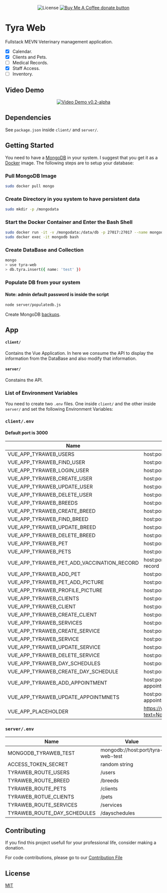 <p align="center">
    <span class="badge-license">
        <img
        src="https://img.shields.io/github/license/Andrsrz/tyra-web?style=for-the-badge"
        alt="License" />
    </span>
    <span class="badge-buymeacoffee">
        <a href="https://www.buymeacoffee.com/andrsrz"
        title="Donate using Buy Me A Coffee">
        <img
        src="https://img.shields.io/static/v1?label=Buy%20Me%20a%20Beer&message=donate&color=FF813F&style=for-the-badge&logo=buy-me-a-coffee"
        alt="Buy Me A Coffee donate button" />
        </a>
    </span>
</p>

# Tyra Web
Fullstack MEVN Veterinary management application.
- [x] Calendar.
- [x] Clients and Pets.
- [ ] Medical Records.
- [x] Staff Access.
- [ ] Inventory.

## Video Demo
<p align="center">
    <span>
        <a href="https://www.youtube.com/watch?v=p336N-SqQs4"
        title="TyraWeb v0.2-alpha Video Demo">
        <img
        src="http://img.youtube.com/vi/p336N-SqQs4/0.jpg"
        alt="Video Demo v0.2-alpha" />
        </a>
    </span>
</p>

## Dependencies
See ```package.json``` inside ```client/``` and ```server/```.

## Getting Started
You need to have a [MongoDB](https://www.mongodb.com/) in your system. I suggest
that you get it as a [Docker](https://www.docker.com/) image. The following
steps are to setup your database:

### Pull MongoDB Image
``` sh
sudo docker pull mongo
```
### Create Directory in you system to have persistent data
``` sh
sudo mkdir -p /mongodata
```
### Start the Docker Container and Enter the Bash Shell
``` sh
sudo docker run -it -v /mongodata:/data/db -p 27017:27017 --name mongodb -d mongo
sudo docker exec -it mongodb bash
```
### Create DataBase and Collection
``` sh
mongo
> use tyra-web
> db.tyra.insert({ name: 'test' })
```
### Populate DB from your system
#### Note: admin default password is inside the script
``` sh
node server/populatedb.js
```

Create MongoDB [backups](https://www.tutorialspoint.com/mongodb/mongodb_create_backup.htm).

## App
#### ```client/```
Contains the Vue Application. In here we consume the API to display the
information from the DataBase and also modify that information.

#### ```server/```
Constains the API.

### List of Environment Variables
You need to create two ```.env``` files. One inside ```client/``` and the other
inside ```server/``` and set the following Environment Variables:

### ```client/.env```
#### Default port is 3000
| Name | Value |
| ---- | ----- |
| VUE_APP_TYRAWEB_USERS | host:port/users |
| VUE_APP_TYRAWEB_FIND_USER | host:port/users/find |
| VUE_APP_TYRAWEB_LOGIN_USER | host:port/users/login |
| VUE_APP_TYRAWEB_CREATE_USER | host:port/users/signup |
| VUE_APP_TYRAWEB_UPDATE_USER | host:port/users/update |
| VUE_APP_TYRAWEB_DELETE_USER | host:port/users/delete |
| VUE_APP_TYRAWEB_BREEDS | host:port/breeds |
| VUE_APP_TYRAWEB_CREATE_BREED | host:port/breeds/create |
| VUE_APP_TYRAWEB_FIND_BREED | host:port/breeds/find |
| VUE_APP_TYRAWEB_UPDATE_BREED | host:port/breeds/update |
| VUE_APP_TYRAWEB_DELETE_BREED | host:port/breeds/delete |
| VUE_APP_TYRAWEB_PET | host:port/pets |
| VUE_APP_TYRAWEB_PETS | host:port/pets/all |
| VUE_APP_TYRAWEB_PET_ADD_VACCINATION_RECORD | host:port/pets/add-vaccination-record |
| VUE_APP_TYRAWEB_ADD_PET | host:port/pets/add-pet |
| VUE_APP_TYRAWEB_PET_ADD_PICTURE | host:port/pets/upload-picture |
| VUE_APP_TYRAWEB_PROFILE_PICTURE | host:port/pets/picture |
| VUE_APP_TYRAWEB_CLIENTS | host:port/clients |
| VUE_APP_TYRAWEB_CLIENT | host:port/clients/client |
| VUE_APP_TYRAWEB_CREATE_CLIENT | host:port/clients/create |
| VUE_APP_TYRAWEB_SERVICES | host:port/services |
| VUE_APP_TYRAWEB_CREATE_SERVICE | host:port/services/create |
| VUE_APP_TYRAWEB_SERVICE | host:port/services/find |
| VUE_APP_TYRAWEB_UPDATE_SERVICE | host:port/services/update |
| VUE_APP_TYRAWEB_DELETE_SERVICE | host:port/services/delete |
| VUE_APP_TYRAWEB_DAY_SCHEDULES | host:port/dayschedule |
| VUE_APP_TYRAWEB_CREATE_DAY_SCHEDULE | host:port/dayschedules |
| VUE_APP_TYRAWEB_ADD_APPOINTMENT | host:port/dayschedules/add-appointment |
| VUE_APP_TYRAWEB_UPDATE_APPOINTMNETS | host:port/dayschedules/update-appointment |
| VUE_APP_PLACEHOLDER | https://via.placeholder.com/500/?text=No+Profile+Picture |

### ```server/.env```
| Name | Value |
| ---- | ----- |
| MONGODB_TYRAWEB_TEST | mongodb://host:port/tyra-web-test |
| ACCESS_TOKEN_SECRET | random string |
| TYRAWEB_ROUTE_USERS | /users |
| TYRAWEB_ROUTE_BREED | /breeds |
| TYRAWEB_ROUTE_PETS | /clients |
| TYRAWEB_ROTUE_CLIENTS | /pets |
| TYRAWEB_ROUTE_SERVICES | /services |
| TYRAWEB_ROUTE_DAY_SCHEDULES | /dayschedules |

## Contributing
If you find this project usefull for your professional life, consider
making a donation.

For code contributions, please go to our [Contribution File](https://github.com/Andrsrz/tyra-web/blob/master/.github/CONTRIBUTING.md)

## License
[MIT](https://mit-license.org/)
